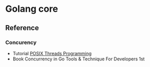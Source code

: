 # Golang core

## Reference 

### Concurency
- Tutorial [POSIX Threads Programming](https://hpc-tutorials.llnl.gov/posix/)
- Book Concurrency in Go Tools & Technique For Developers 1st



